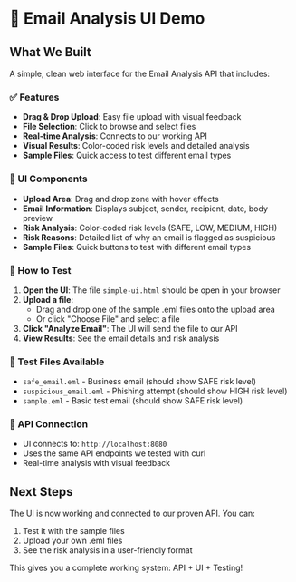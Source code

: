 # 🎉 Email Analysis UI Demo

## What We Built
A simple, clean web interface for the Email Analysis API that includes:

### ✅ Features
- **Drag & Drop Upload**: Easy file upload with visual feedback
- **File Selection**: Click to browse and select files
- **Real-time Analysis**: Connects to our working API
- **Visual Results**: Color-coded risk levels and detailed analysis
- **Sample Files**: Quick access to test different email types

### 🎨 UI Components
- **Upload Area**: Drag and drop zone with hover effects
- **Email Information**: Displays subject, sender, recipient, date, body preview
- **Risk Analysis**: Color-coded risk levels (SAFE, LOW, MEDIUM, HIGH)
- **Risk Reasons**: Detailed list of why an email is flagged as suspicious
- **Sample Files**: Quick buttons to test with different email types

### 🧪 How to Test
1. **Open the UI**: The file `simple-ui.html` should be open in your browser
2. **Upload a file**: 
   - Drag and drop one of the sample .eml files onto the upload area
   - Or click "Choose File" and select a file
3. **Click "Analyze Email"**: The UI will send the file to our API
4. **View Results**: See the email details and risk analysis

### 📧 Test Files Available
- `safe_email.eml` - Business email (should show SAFE risk level)
- `suspicious_email.eml` - Phishing attempt (should show HIGH risk level)  
- `sample.eml` - Basic test email (should show SAFE risk level)

### 🔗 API Connection
- UI connects to: `http://localhost:8080`
- Uses the same API endpoints we tested with curl
- Real-time analysis with visual feedback

## Next Steps
The UI is now working and connected to our proven API. You can:
1. Test it with the sample files
2. Upload your own .eml files
3. See the risk analysis in a user-friendly format

This gives you a complete working system: API + UI + Testing!
